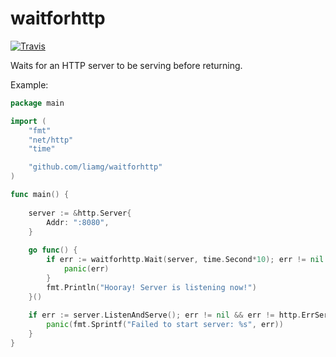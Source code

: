 # waitforhttp
[![Travis](https://img.shields.io/travis/liamg/waitforhttp.svg?style=flat-square)](https://travis-ci.org/liamg/waitforhttp)

Waits for an HTTP server to be serving before returning.

Example:
```go
package main

import (
    "fmt"
    "net/http"
    "time"

    "github.com/liamg/waitforhttp"
)

func main() {
    
    server := &http.Server{
        Addr: ":8080",
    }
    
    go func() {
        if err := waitforhttp.Wait(server, time.Second*10); err != nil {
            panic(err)
        }   
        fmt.Println("Hooray! Server is listening now!")
    }()
    
    if err := server.ListenAndServe(); err != nil && err != http.ErrServerClosed {
        panic(fmt.Sprintf("Failed to start server: %s", err))
    }
}
```
